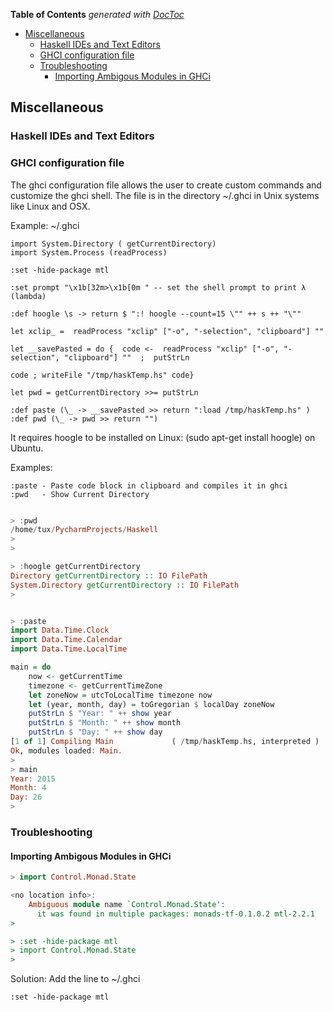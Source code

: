 <!-- START doctoc generated TOC please keep comment here to allow auto update -->
<!-- DON'T EDIT THIS SECTION, INSTEAD RE-RUN doctoc TO UPDATE -->
**Table of Contents**  *generated with [DocToc](https://github.com/thlorenz/doctoc)*

- [Miscellaneous](#miscellaneous)
  - [Haskell IDEs and Text Editors](#haskell-ides-and-text-editors)
  - [GHCI configuration file](#ghci-configuration-file)
  - [Troubleshooting](#troubleshooting)
    - [Importing Ambigous Modules in GHCi](#importing-ambigous-modules-in-ghci)

<!-- END doctoc generated TOC please keep comment here to allow auto update -->

## Miscellaneous

### Haskell IDEs and Text Editors


<!--
@TODO: Show Haskell IDEs text editors and features
-->

### GHCI configuration file

The ghci configuration file allows the user to create custom commands and 
customize the ghci shell. The file is in the directory ~/.ghci in Unix systems 
like Linux and OSX.

Example: ~/.ghci
```
import System.Directory ( getCurrentDirectory)
import System.Process (readProcess)

:set -hide-package mtl

:set prompt "\x1b[32m>\x1b[0m " -- set the shell prompt to print λ (lambda)

:def hoogle \s -> return $ ":! hoogle --count=15 \"" ++ s ++ "\""

let xclip_ =  readProcess "xclip" ["-o", "-selection", "clipboard"] ""

let __savePasted = do {  code <-  readProcess "xclip" ["-o", "-selection", "clipboard"] ""  ;  putStrLn 

code ; writeFile "/tmp/haskTemp.hs" code}

let pwd = getCurrentDirectory >>= putStrLn

:def paste (\_ -> __savePasted >> return ":load /tmp/haskTemp.hs" )
:def pwd (\_ -> pwd >> return "")

```

It requires hoogle to be installed on Linux: (sudo apt-get install hoogle)
on Ubuntu.

Examples:

```
:paste - Paste code block in clipboard and compiles it in ghci
:pwd   - Show Current Directory
```

```haskell

> :pwd
/home/tux/PycharmProjects/Haskell
> 
> 

> :hoogle getCurrentDirectory
Directory getCurrentDirectory :: IO FilePath
System.Directory getCurrentDirectory :: IO FilePath
> 


> :paste
import Data.Time.Clock
import Data.Time.Calendar
import Data.Time.LocalTime

main = do
    now <- getCurrentTime
    timezone <- getCurrentTimeZone
    let zoneNow = utcToLocalTime timezone now
    let (year, month, day) = toGregorian $ localDay zoneNow
    putStrLn $ "Year: " ++ show year
    putStrLn $ "Month: " ++ show month
    putStrLn $ "Day: " ++ show day
[1 of 1] Compiling Main             ( /tmp/haskTemp.hs, interpreted )
Ok, modules loaded: Main.
> 
> main
Year: 2015
Month: 4
Day: 26
> 


```


### Troubleshooting

#### Importing Ambigous Modules in GHCi

```haskell
> import Control.Monad.State

<no location info>:
    Ambiguous module name `Control.Monad.State':
      it was found in multiple packages: monads-tf-0.1.0.2 mtl-2.2.1
> 

> :set -hide-package mtl
> import Control.Monad.State
> 
```

Solution: Add the line to ~/.ghci

```
:set -hide-package mtl
```


